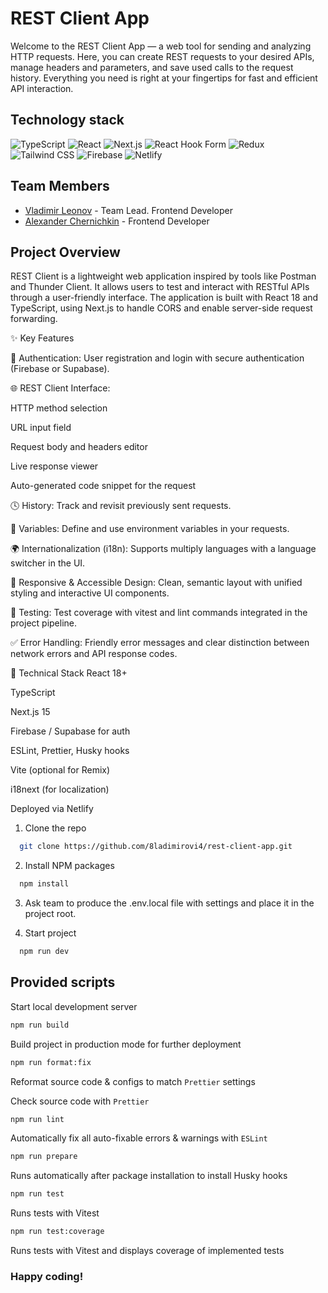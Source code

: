 # REST Client App

Welcome to the REST Client App — a web tool for sending and analyzing HTTP requests. Here, you can create REST requests to your desired APIs, manage headers and parameters, and save used calls to the request history. Everything you need is right at your fingertips for fast and efficient API interaction.

## Technology stack

![TypeScript](https://img.shields.io/badge/TypeScript-007ACC?style=for-the-badge&logo=typescript&logoColor=white)
![React](https://img.shields.io/badge/React-20232A?style=for-the-badge&logo=react&logoColor=61DAFB)
![Next.js](https://img.shields.io/badge/Next.js-000000?style=for-the-badge&logo=nextdotjs&logoColor=white)
![React Hook Form](https://img.shields.io/badge/React_Hook_Form-EC5990?style=for-the-badge&logo=reacthookform&logoColor=white)
![Redux](https://img.shields.io/badge/Redux-593D88?style=for-the-badge&logo=redux&logoColor=white)
![Tailwind CSS](https://img.shields.io/badge/tailwindcss-%2338B2AC.svg?style=for-the-badge&logo=tailwind-css&logoColor=white) 
![Firebase](https://img.shields.io/badge/Firebase-FFCA28?style=for-the-badge&logo=firebase&logoColor=black)
![Netlify](https://img.shields.io/badge/Netlify-000000?style=for-the-badge&logo=netlify&logoColor=00C7B7)


## Team Members

- [Vladimir Leonov](https://github.com/8ladimirovi4) - Team Lead. Frontend Developer
- [Alexander Chernichkin](https://github.com/alekseng) - Frontend Developer

## Project Overview

REST Client is a lightweight web application inspired by tools like Postman and Thunder Client. It allows users to test and interact with RESTful APIs through a user-friendly interface. The application is built with React 18 and TypeScript, using Next.js to handle CORS and enable server-side request forwarding.

✨ Key Features

🔐 Authentication: User registration and login with secure authentication (Firebase or Supabase).

🌐 REST Client Interface:

HTTP method selection

URL input field

Request body and headers editor

Live response viewer

Auto-generated code snippet for the request

🕓 History: Track and revisit previously sent requests.

🧩 Variables: Define and use environment variables in your requests.

🌍 Internationalization (i18n): Supports multiply languages with a language switcher in the UI.

🎨 Responsive & Accessible Design: Clean, semantic layout with unified styling and interactive UI components.

🧪 Testing: Test coverage with vitest and lint commands integrated in the project pipeline.

✅ Error Handling: Friendly error messages and clear distinction between network errors and API response codes.

🔧 Technical Stack
React 18+

TypeScript

Next.js 15

Firebase / Supabase for auth

ESLint, Prettier, Husky hooks

Vite (optional for Remix)

i18next (for localization)

Deployed via Netlify

1. Clone the repo

```sh
  git clone https://github.com/8ladimirovi4/rest-client-app.git
```

2. Install NPM packages

```sh
  npm install
```

3. Ask team to produce the .env.local file with settings and place it in the project root.

4. Start project

```sh
  npm run dev
```

## Provided scripts


Start local development server

```sh
npm run build
```

Build project in production mode for further deployment

```sh
npm run format:fix
```

Reformat source code & configs to match `Prettier` settings

Check source code with `Prettier`

```sh
npm run lint
```

Automatically fix all auto-fixable errors & warnings with `ESLint`

```sh
npm run prepare
```

Runs automatically after package installation to install Husky hooks

```sh
npm run test
```

Runs tests with Vitest

```sh
npm run test:coverage
```

Runs tests with Vitest and displays coverage of implemented tests

### Happy coding!